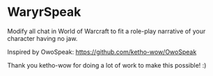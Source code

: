 # WaryrSpeak
Modify all chat in World of Warcraft to fit a role-play narrative of your character having no jaw.

Inspired by OwoSpeak:
https://github.com/ketho-wow/OwoSpeak

Thank you ketho-wow for doing a lot of work to make this possible! :)
